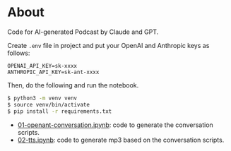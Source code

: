 # About

Code for AI-generated Podcast by Claude and GPT.

Create `.env` file in project and put your OpenAI and Anthropic keys as follows:

```
OPENAI_API_KEY=sk-xxxx
ANTHROPIC_API_KEY=sk-ant-xxxx
```
Then, do the following and run the notebook.

```bash
$ python3 -m venv venv
$ source venv/bin/activate
$ pip install -r requirements.txt
```

- [01-openant-conversation.ipynb](01-openant-conversation.ipynb): code to generate the conversation scripts.
- [02-tts.ipynb](02-tts.ipynb): code to generate mp3 based on the conversation scripts.